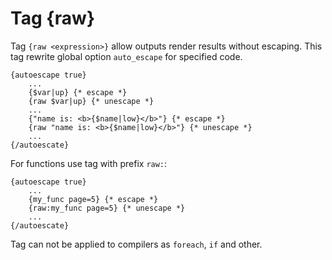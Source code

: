 Tag {raw}
=========

Tag `{raw <expression>}` allow outputs render results without escaping.
This tag rewrite global option `auto_escape` for specified code.

```smarty
{autoescape true}
    ...
    {$var|up} {* escape *}
    {raw $var|up} {* unescape *}
    ...
    {"name is: <b>{$name|low}</b>"} {* escape *}
    {raw "name is: <b>{$name|low}</b>"} {* unescape *}
    ...
{/autoescate}
```

For functions use tag with prefix `raw:`:

```smarty
{autoescape true}
    ...
    {my_func page=5} {* escape *}
    {raw:my_func page=5} {* unescape *}
    ...
{/autoescate}
```

Tag can not be applied to compilers as `foreach`, `if` and other.